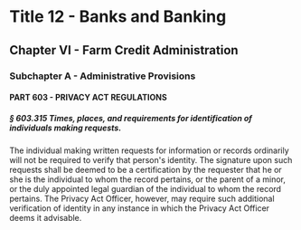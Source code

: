 
# Title 12 - Banks and Banking
## Chapter VI - Farm Credit Administration
### Subchapter A - Administrative Provisions
#### PART 603 - PRIVACY ACT REGULATIONS
##### § 603.315 Times, places, and requirements for identification of individuals making requests.

The individual making written requests for information or records ordinarily will not be required to verify that person's identity. The signature upon such requests shall be deemed to be a certification by the requester that he or she is the individual to whom the record pertains, or the parent of a minor, or the duly appointed legal guardian of the individual to whom the record pertains. The Privacy Act Officer, however, may require such additional verification of identity in any instance in which the Privacy Act Officer deems it advisable.
